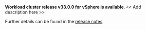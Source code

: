 **Workload cluster release v33.0.0 for vSphere is available**. << Add description here >>

Further details can be found in the [release notes](https://docs.giantswarm.io/changes/workload-cluster-releases-vsphere/releases/vsphere-33.0.0).
